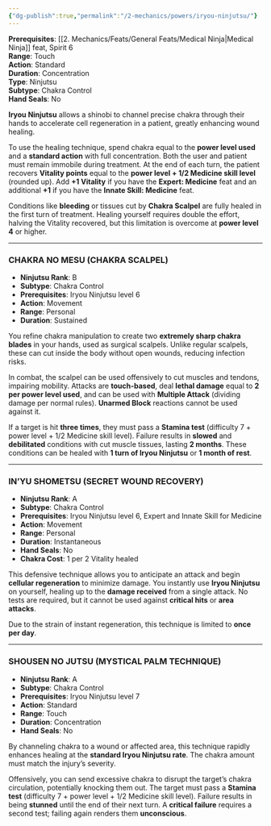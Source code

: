 ```yaml
---
{"dg-publish":true,"permalink":"/2-mechanics/powers/iryou-ninjutsu/"}
---
```


**Prerequisites**: [[2. Mechanics/Feats/General Feats/Medical Ninja\|Medical Ninja]] feat, Spirit 6  
**Range**: Touch  
**Action**: Standard  
**Duration**: Concentration  
**Type**: Ninjutsu  
**Subtype**: Chakra Control  
**Hand Seals**: No

**Iryou Ninjutsu** allows a shinobi to channel precise chakra through their hands to accelerate cell regeneration in a patient, greatly enhancing wound healing.

To use the healing technique, spend chakra equal to the **power level used** and a **standard action** with full concentration. Both the user and patient must remain immobile during treatment. At the end of each turn, the patient recovers **Vitality points** equal to the **power level + 1/2 Medicine skill level** (rounded up). Add **+1 Vitality** if you have the **Expert: Medicine** feat and an additional **+1** if you have the **Innate Skill: Medicine** feat.

Conditions like **bleeding** or tissues cut by **Chakra Scalpel** are fully healed in the first turn of treatment. Healing yourself requires double the effort, halving the Vitality recovered, but this limitation is overcome at **power level 4** or higher.

---

### CHAKRA NO MESU (CHAKRA SCALPEL)

- **Ninjutsu Rank**: B
- **Subtype**: Chakra Control
- **Prerequisites**: Iryou Ninjutsu level 6
- **Action**: Movement
- **Range**: Personal
- **Duration**: Sustained

You refine chakra manipulation to create two **extremely sharp chakra blades** in your hands, used as surgical scalpels. Unlike regular scalpels, these can cut inside the body without open wounds, reducing infection risks.

In combat, the scalpel can be used offensively to cut muscles and tendons, impairing mobility. Attacks are **touch-based**, deal **lethal damage** equal to **2 per power level used**, and can be used with **Multiple Attack** (dividing damage per normal rules). **Unarmed Block** reactions cannot be used against it.

If a target is hit **three times**, they must pass a **Stamina test** (difficulty 7 + power level + 1/2 Medicine skill level). Failure results in **slowed** and **debilitated** conditions with cut muscle tissues, lasting **2 months**. These conditions can be healed with **1 turn of Iryou Ninjutsu** or **1 month of rest**.

---

### IN’YU SHOMETSU (SECRET WOUND RECOVERY)

- **Ninjutsu Rank**: A
- **Subtype**: Chakra Control
- **Prerequisites**: Iryou Ninjutsu level 6, Expert and Innate Skill for Medicine
- **Action**: Movement
- **Range**: Personal
- **Duration**: Instantaneous
- **Hand Seals**: No
- **Chakra Cost**: 1 per 2 Vitality healed

This defensive technique allows you to anticipate an attack and begin **cellular regeneration** to minimize damage. You instantly use **Iryou Ninjutsu** on yourself, healing up to the **damage received** from a single attack. No tests are required, but it cannot be used against **critical hits** or **area attacks**.

Due to the strain of instant regeneration, this technique is limited to **once per day**.

---

### SHOUSEN NO JUTSU (MYSTICAL PALM TECHNIQUE)

- **Ninjutsu Rank**: A
- **Subtype**: Chakra Control
- **Prerequisites**: Iryou Ninjutsu level 7
- **Action**: Standard
- **Range**: Touch
- **Duration**: Concentration
- **Hand Seals**: No

By channeling chakra to a wound or affected area, this technique rapidly enhances healing at the **standard Iryou Ninjutsu rate**. The chakra amount must match the injury’s severity.

Offensively, you can send excessive chakra to disrupt the target’s chakra circulation, potentially knocking them out. The target must pass a **Stamina test** (difficulty 7 + power level + 1/2 Medicine skill level). Failure results in being **stunned** until the end of their next turn. A **critical failure** requires a second test; failing again renders them **unconscious**.